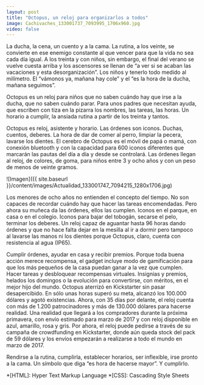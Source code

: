 ```yaml
---
layout: post
title: "Octopus, un reloj para organizarlos a todos"
image: Cachivaches_133001737_7093995_1706x960.jpg
video: false
---
```


La ducha, la cena, un cuento y a la cama. La rutina, a los veinte, se convierte en ese enemigo constante al que vencer para que la vida no sea cada día igual. A los treinta y con niños, sin embargo, el final del verano se vuelve cuesta arriba y los ascensores se llenan de “a ver si se acaban las vacaciones y esta desorganización”. Los niños y tenerlo todo medido al milímetro. El “vámonos ya, mañana hay cole” y el “es la hora de la ducha, mañana seguimos”.

Octopus es un reloj para niños que no saben cuándo hay que irse a la ducha, que no saben cuándo parar. Para unos padres que necesitan ayuda, que escriben con tiza en la pizarra los nombres, las tareas, las horas. Un horario a cumplir, la ansiada rutina a partir de los treinta y tantos.

Octopus es reloj, asistente y horario. Las órdenes son iconos. Duchas, cuentos, deberes. La hora de dar de comer al perro, limpiar la pecera, lavarse los dientes. El cerebro de Octopus es el móvil de papá o mamá, con conexión bluetooth y con la capacidad para 600 iconos diferentes que marcarán las pautas del día a día y desde se controlará. Las órdenes llegan al reloj, de colores, de goma, para niños entre 3 y ocho años y con un peso de menos de veinte gramos.

![Imagen]({{ site.baseurl }}/content/images/Actualidad_133001747_7094215_1280x1706.jpg)

Los menores de ocho años no entienden el concepto del tiempo. No son capaces de recordar cuándo hay que hacer las tareas encomendadas. Pero ahora su muñeca da las órdenes, ellos las cumplen. Iconos en el parque, en casa o en el colegio. Iconos para bajar del tobogán, secarse el pelo, terminar los deberes. Un reloj capaz de aguantar hasta 96 horas dando órdenes y que no hace falta dejar en la mesilla al ir a dormir pero tampoco al lavarse las manos ni los dientes porque Octopus, claro, cuenta con resistencia al agua (IP65).

Cumplir órdenes, ayudar en casa y recibir premios. Porque toda buena acción merece recompensa, el gadget incluye modo de gamificación para que los más pequeños de la casa puedan ganar a la vez que cumplen. Hacer tareas y desbloquear recompensas virtuales. Insignias y premios, helados los domingos o la evolución para convertirse, con méritos, en el mejor hijo del mundo.
Octopus aterrizó en Kickstarter sin pasar desapercibido. En sólo unas horas superó su meta, alcanzó los 100.000 dólares y agotó existencias. Ahora, con 35 días por delante, el reloj cuenta con más de 1.200 patrocinadores y más de 130.000 dólares para hacerse realidad. Una realidad que llegará a los compradores durante la próxima primavera, con envío estimado para marzo de 2017 y con reloj disponible en azul, amarillo, rosa y gris. Por ahora, el reloj puede pedirse a través de su campaña de crowdfunding en Kickstarter, donde aún queda stock del pack de 59 dólares y los envíos empezarán a realizarse a todo el mundo en marzo de 2017.

Rendirse a la rutina, cumplirla, establecer horarios, ser inflexible, irse pronto a la cama. Un símbolo que diga “es hora de hacerse mayor”. Y cumplirlo.

*[HTML]: Hyper Text Markup Language
*[CSS]: Cascading Style Sheets
